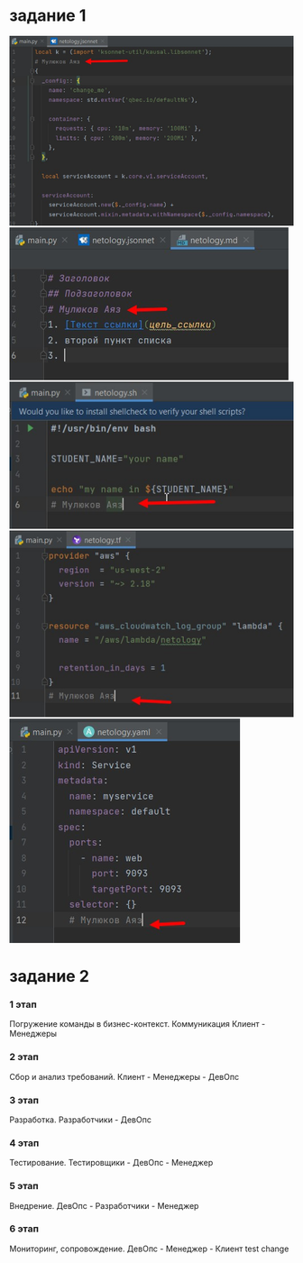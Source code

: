 # задание 1
![image](https://github.com/amulyukov/ayaz_homeworks/blob/main/homeworks/01-intro-01/img/1.jpg)<br/>
![image](https://github.com/amulyukov/ayaz_homeworks/blob/main/homeworks/01-intro-01/img/2.jpg)<br/>
![image](https://github.com/amulyukov/ayaz_homeworks/blob/main/homeworks/01-intro-01/img/3.jpg)<br/>
![image](https://github.com/amulyukov/ayaz_homeworks/blob/main/homeworks/01-intro-01/img/4.jpg)<br/>
![image](https://github.com/amulyukov/ayaz_homeworks/blob/main/homeworks/01-intro-01/img/5.jpg)<br/>
# задание 2
### 1 этап
Погружение команды в бизнес-контекст. Коммуникация  Клиент - Менеджеры
### 2 этап 
Сбор и анализ требований. Клиент - Менеджеры - ДевОпс 
### 3 этап 
Разработка. Разработчики - ДевОпс
### 4 этап 
Тестирование. Тестировщики - ДевОпс - Менеджер
### 5 этап 
Внедрение. ДевОпс - Разработчики - Менеджер
### 6 этап
Мониторинг, сопровождение. ДевОпс - Менеджер - Клиент
test change
